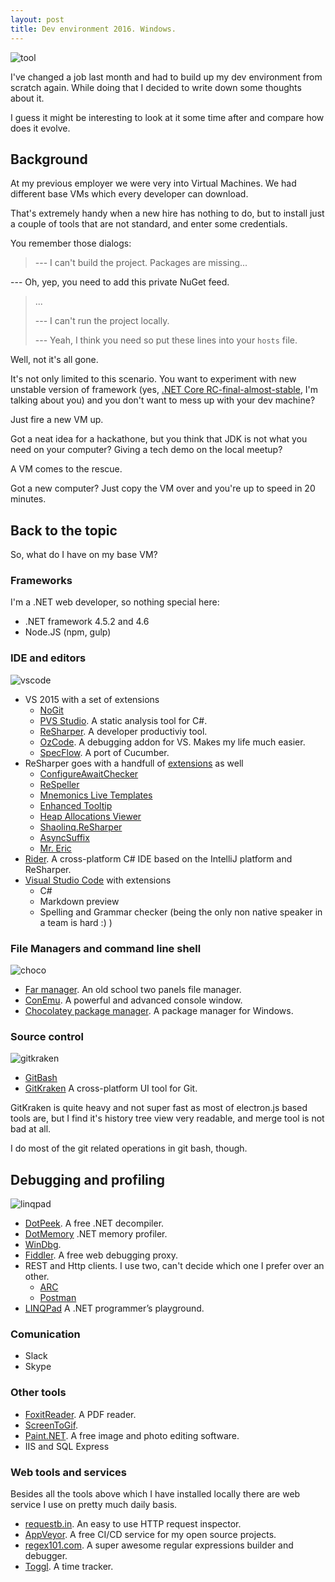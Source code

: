 ```yaml
---
layout: post
title: Dev environment 2016. Windows. 
---
```


![tool](/images/dev-tools-2016-win/old-tools.bmp)

I've changed a job last month and had to build up my dev environment from scratch again. While doing that I decided to write down some thoughts about it. 

I guess it might be interesting to look at it some time after and compare how does it evolve.

## Background

At my previous employer we were very into Virtual Machines. We had different base VMs which every developer can download. 

That's extremely handy when a new hire has nothing to do, but to install just a couple of tools that are not standard, and enter some credentials.

You remember those dialogs: 

>--- I can't build the project. Packages are missing...
>
--- Oh, yep, you need to add this private NuGet feed.
>
>...
>
>--- I can't run the project locally. 
>
>--- Yeah, I think you need so put these lines into your `hosts` file.

Well, not it's all gone.

It's not only limited to this scenario. You want to experiment with new unstable version of framework (yes, [.NET Core RC-final-almost-stable](https://twitter.com/NETCoreReadyYet/status/735972346436161536), I'm talking about you) and you don't want to mess up with your dev machine?

Just fire a new VM up. 

Got a neat idea for a hackathone, but you think that JDK is not what you need on your computer? Giving a tech demo on the local meetup?  

A VM comes to the rescue.

Got a new computer? Just copy the VM over and you're up to speed in 20 minutes.

## Back to the topic

So, what do I have on my base VM? 

### Frameworks

I'm a .NET web developer, so nothing special here:

* .NET framework 4.5.2 and 4.6
* Node.JS (npm, gulp)

### IDE and editors

![vscode](/images/dev-tools-2016-win/vscode.png)

* VS 2015 with a set of extensions
    * [NoGit](https://visualstudiogallery.msdn.microsoft.com/146b404a-3c91-46ff-932a-fb0f8b826f94)
    * [PVS Studio](http://www.viva64.com/en/). A static analysis tool for C#.
    * [ReSharper](https://www.jetbrains.com/resharper/). A developer productiviy tool.
    * [OzCode](http://www.oz-code.com/). A debugging addon for VS. Makes my life much easier.
    * [SpecFlow](https://visualstudiogallery.msdn.microsoft.com/c74211e7-cb6e-4dfa-855d-df0ad4a37dd6). A port of Cucumber.  
* ReSharper goes with a handfull of [extensions](https://resharper-plugins.jetbrains.com) as well
    * [ConfigureAwaitChecker](https://resharper-plugins.jetbrains.com/packages/ConfigureAwaitChecker.v9/)
    * [ReSpeller](https://resharper-plugins.jetbrains.com/packages/EtherealCode.ReSpeller/)
    * [Mnemonics Live Templates](https://resharper-plugins.jetbrains.com/packages/JetBrains.Mnemonics/)
    * [Enhanced Tooltip](https://resharper-plugins.jetbrains.com/packages/JLebosquain.EnhancedTooltip/)
    * [Heap Allocations Viewer](https://resharper-plugins.jetbrains.com/packages/ReSharper.HeapView.R2016.1/)
    * [Shaolinq.ReSharper](https://resharper-plugins.jetbrains.com/packages/Shaolinq.ReSharper/)
    * [AsyncSuffix](https://resharper-plugins.jetbrains.com/packages/Sizikov.AsyncSuffix)
    * [Mr. Eric](https://resharper-plugins.jetbrains.com/packages/Sizikov.MrEric/)
* [Rider](https://www.jetbrains.com/rider/). A cross-platform C# IDE based on the IntelliJ platform and ReSharper. 
* [Visual Studio Code](http://code.visualstudio.com/) with extensions
    * C#
    * Markdown preview
    * Spelling and Grammar checker (being the only non native speaker in a team is hard :) )

### File Managers and command line shell

![choco](/images/dev-tools-2016-win/choco.png)

* [Far manager](http://www.farmanager.com/index.php?l=en). An old school two panels file manager.
* [ConEmu](https://conemu.github.io/). A powerful and advanced console window.
* [Chocolatey package manager](https://chocolatey.org/). A package manager for Windows.

### Source control

![gitkraken](/images/dev-tools-2016-win/gitkraken.png)

* [GitBash](https://git-scm.com/downloads)
* [GitKraken](https://www.gitkraken.com/) A cross-platform UI tool for Git.

GitKraken is quite heavy and not super fast as most of electron.js based tools are, but I find it's history tree view very readable, and merge tool is not bad at all. 
 
I do most of the git related operations in git bash, though.

## Debugging and profiling

![linqpad](/images/dev-tools-2016-win/linqpad.png)

* [DotPeek](https://www.jetbrains.com/decompiler/). A free .NET decompiler.
* [DotMemory](https://www.jetbrains.com/dotmemory) .NET memory profiler.
* [WinDbg](http://www.windbg.org/).
* [Fiddler](http://www.telerik.com/fiddler). A free web debugging proxy.
* REST and Http clients. I use two, can't decide which one I prefer over an other.
    * [ARC](https://chrome.google.com/webstore/detail/advanced-rest-client/hgmloofddffdnphfgcellkdfbfbjeloo)
    * [Postman](https://chrome.google.com/webstore/detail/postman/fhbjgbiflinjbdggehcddcbncdddomop)
* [LINQPad](https://www.linqpad.net/) A .NET programmer’s playground.

### Comunication

* Slack
* Skype

### Other tools
* [FoxitReader](https://www.foxitsoftware.com/products/pdf-reader/). A PDF reader.
* [ScreenToGif](https://screentogif.codeplex.com/). 
* [Paint.NET](http://www.getpaint.net/index.html). A free image and photo editing software. 
* IIS and SQL Express 

### Web tools and services

Besides all the tools above which I have installed locally there are web service I use on pretty much daily basis.

* [requestb.in](http://requestb.in/). An easy to use HTTP request inspector.
* [AppVeyor](https://www.appveyor.com/). A free CI/CD service for my open source projects.
* [regex101.com](https://regex101.com/). A super awesome regular expressions builder and debugger.
* [Toggl](https://toggl.com). A time tracker.





